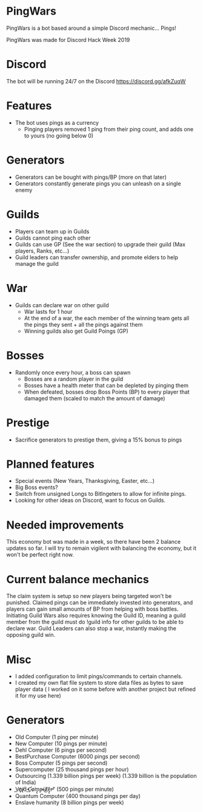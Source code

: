 # PingWars

PingWars is a bot based around a simple Discord mechanic... Pings!

PingWars was made for Discord Hack Week 2019

# Discord

The bot will be running 24/7 on the Discord
https://discord.gg/afkZuqW

# Features

- The bot uses pings as a currency
    - Pinging players removed 1 ping from their ping count, and adds one to yours (no going below 0)

# Generators
- Generators can be bought with pings/BP (more on that later)
- Generators constantly generate pings you can unleash on a single enemy

# Guilds
- Players can team up in Guilds
- Guilds cannot ping each other
- Guilds can use GP (See the war section) to upgrade their guild (Max players, Ranks, etc...)
- Guild leaders can transfer ownership, and promote elders to help manage the guild
    
# War
- Guilds can declare war on other guild
    - War lasts for 1 hour
    - At the end of a war, the each member of the winning team gets all the pings they sent + all the pings against them
    - Winning guilds also get Guild Poings (GP)
    
# Bosses
- Randomly once every hour, a boss can spawn
    - Bosses are a random player in the guild
    - Bosses have a health meter that can be depleted by pinging them
    - When defeated, bosses drop Boss Points (BP) to every player that damaged them (scaled to match the amount of damage)
    
# Prestige
- Sacrifice generators to prestige them, giving a 15% bonus to pings

# Planned features
- Special events (New Years, Thanksgiving, Easter, etc...)
- Big Boss events?
- Switch from unsigned Longs to BitIngeters to allow for infinite pings.
- Looking for other ideas on Discord, want to focus on Guilds.

# Needed improvements

This economy bot was made in a week, so there have been 2 balance updates so far. I will try to remain vigilent with balancing the economy, but
it won't be perfect right now.

# Current balance mechanics

The claim system is setup so new players being targeted won't be punished. Claimed pings can be immediately invested into generators, and
players can gain small amounts of BP from helping with boss battles. Initiating Guild Wars also requires knowing the Guild ID, meaning
a guild member from the guild must do !guild info for other guilds to be able to declare war. Guild Leaders can also stop a war, instantly
making the opposing guild win.

# Misc
- I added configuration to limit pings/commands to certain channels.
- I created my own flat file system to store data files as bytes to save player data ( I worked on it some before with another project but refined it for my use here)

# Generators
- Old Computer (1 ping per minute)
- New Computer (10 pings per minute)
- Dehl Computer (6 pings per second)
- BestPurchase Computer (6000 pings per second)
- Boss Computer (5 pings per second)
- Supercomputer (25 thousand pings per hour)
- Outsourcing (1.339 billion pings per week) (1.339 billion is the population of India)
- V̕͟o̡҉i̸̢d́̕ ̵͢C̴̛o̷͘m̡̢p̷̶ù͜t̷͠e̡̢r̵̕" (500 pings per minute)
- Quantum Computer (400 thousand pings per day)
- Enslave humanity (8 billion pings per week)
